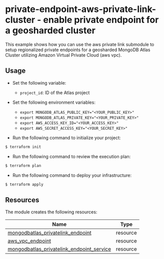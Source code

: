 # private-endpoint-aws-private-link-cluster - enable private endpoint for a geosharded cluster

This example shows how you can use the aws private link submodule to setup regionalized private endpoints for a geosharded MongoDB Atlas Cluster utilizing Amazon Virtual Private Cloud (aws vpc).

## Usage

- Set the following variable: 

    - `project_id`: ID of the Atlas project

- Set the following environment variables:

    -  `export MONGODB_ATLAS_PUBLIC_KEY="<YOUR_PUBLIC_KEY>"`
    -  `export MONGODB_ATLAS_PRIVATE_KEY="<YOUR_PRIVATE_KEY>"`
    -  `export AWS_ACCESS_KEY_ID="<YOUR_ACCESS_KEY>"`
    -  `export AWS_SECRET_ACCESS_KEY="<YOUR_SECRET_KEY>"`

- Run the following command to initialize your project:

```bash
$ terraform init
```

- Run the following command to review the execution plan:

```bash
$ terraform plan
```

- Run the following command to deploy your infrastructure:

```bash
$ terraform apply
```

## Resources

The module creates the following resources:

| Name | Type |
|------|------|
| [mongodbatlas_privatelink_endpoint](https://registry.terraform.io/providers/mongodb/mongodbatlas/latest/docs/resources/privatelink_endpoint) | resource |
| [aws_vpc_endpoint](https://registry.terraform.io/providers/hashicorp/aws/latest/docs/resources/vpc_endpoint) | resource |
| [mongodbatlas_privatelink_endpoint_service](https://registry.terraform.io/providers/mongodb/mongodbatlas/latest/docs/resources/privatelink_endpoint_service) | resource |

